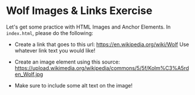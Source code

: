 # Wolf Images & Links Exercise

Let's get some practice with HTML Images and Anchor Elements.  In `index.html`, please do the following:

* Create a link that goes to this url: https://en.wikipedia.org/wiki/Wolf Use whatever link text you would like!

* Create an image element using this source: https://upload.wikimedia.org/wikipedia/commons/5/5f/Kolm%C3%A5rden_Wolf.jpg

* Make sure to include some alt text on the image!
